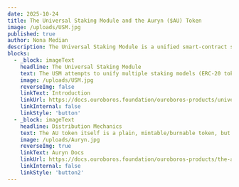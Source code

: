 ```yaml
---
date: 2025-10-24
title: The Universal Staking Module and the Auryn ($AU) Token
image: /uploads/USM.jpg
published: true
author: Nona Median
description: The Universal Staking Module is a unified smart-contract suite designed to manage both ERC-20 token staking and Uniswap V3 Enhanced Staker-style liquidity staking (including protocol-owned liquidity) in a coherent framework.
blocks:
  - _block: imageText
    headline: The Universal Staking Module
    text: The USM attempts to unify multiple staking models (ERC-20 token staking + liquidity-NFT staking via Uniswap V3 Enhanced Staker) under one architecture.
    image: /uploads/USM.jpg
    reverseImg: false
    linkText: Introduction
    linkUrl: https://docs.ouroboros.foundation/ouroboros-products/universal-staking-module#introduction
    linkInternal: false
    linkStyle: 'button'
  - _block: imageText
    headline: Distribution Mechanics
    text: The AU token itself is a plain, mintable/burnable token, but minting rights are granted to a sale curve, with a Maximum Total Supply of 88,000,000 AURYN
    image: /uploads/Auryn.jpg
    reverseImg: true
    linkText: Auryn Docs
    linkUrl: https://docs.ouroboros.foundation/ouroboros-products/the-auryn-usdau-token#purpose
    linkInternal: false
    linkStyle: 'button2'
---
```


